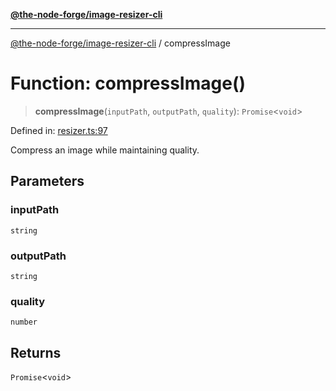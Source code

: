 [**@the-node-forge/image-resizer-cli**](../README.md)

---

[@the-node-forge/image-resizer-cli](../globals.md) / compressImage

# Function: compressImage()

> **compressImage**(`inputPath`, `outputPath`, `quality`): `Promise`\<`void`\>

Defined in:
[resizer.ts:97](https://github.com/The-Node-Forge/image-resizer-cli/blob/3516744fc1de767ca36fafd57c7d2b23a0c4172e/src/resizer.ts#L97)

Compress an image while maintaining quality.

## Parameters

### inputPath

`string`

### outputPath

`string`

### quality

`number`

## Returns

`Promise`\<`void`\>
